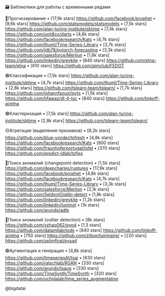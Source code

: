 🗃 Библиотеки для работы с временными рядами

🔴Прогнозирование
• [17,9k stars] https://github.com/facebook/prophet
• [9,6k stars] https://github.com/statsmodels/statsmodels
• [7,5k stars] https://github.com/alan-turing-institute/sktime
• [7,4k stars] https://github.com/unit8co/darts
• [4,8k stars] https://github.com/facebookresearch/Kats
• [4,7k stars] https://github.com/thuml/Time-Series-Library
• [3,7k stars] https://github.com/jdb78/pytorch-forecasting
• [3,3k stars] https://github.com/salesforce/Merlion
• [1,8k stars] https://github.com/linkedin/greykite
• [840 stars] https://github.com/etna-team/etna
• [610 stars] https://github.com/aimclub/FEDOT

🟢Классификация
• [7,5k stars] https://github.com/alan-turing-institute/sktime
• [4,7k stars] https://github.com/thuml/Time-Series-Library
• [2,8k stars] https://github.com/tslearn-team/tslearn/
• [1,7k stars] https://github.com/johannfaouzi/pyts
• [1,5k stars] https://github.com/hfawaz/dl-4-tsc
• [840 stars] https://github.com/tinkoff-ai/etna

🟣Кластеризация
• [7,5k stars] https://github.com/alan-turing-institute/sktime
• [2,8k stars] https://github.com/tslearn-team/tslearn/

🟡Агрегация (выделение признаков)
• [8,2k stars] https://github.com/blue-yonder/tsfresh
• [4,8k stars] https://github.com/facebookresearch/Kats
• [800 stars] https://github.com/fraunhoferportugal/tsfel
• [370 stars] https://github.com/predict-idlab/tsflex

🔵Поиск аномалий (changepoint detection)
• [1,5k stars] https://github.com/deepcharles/ruptures
• [17,9k stars] https://github.com/facebook/prophet
• [4,8k stars] https://github.com/facebookresearch/Kats
• [4,7k stars] https://github.com/thuml/Time-Series-Library
• [3,3k stars] https://github.com/salesforce/Merlion
• [2,1k stars] https://github.com/SeldonIO/alibi-detect
• [1,8k stars] https://github.com/linkedin/greykite
• [1,2k stars] https://github.com/linkedin/luminol
• [1k stars] https://github.com/arundo/adtk

🔴Поиск аномалий (outlier detection)
• [8k stars] https://github.com/yzhao062/pyod
• [1,3 stars] https://github.com/datamllab/tods
• [840 stars] https://github.com/tinkoff-ai/etna
• [750 stars] https://github.com/zillow/luminaire/
• [220 stars] https://github.com/selimfirat/pysad

🟢Аугментация и генерация
• [4,8k stars] https://github.com/timeseriesAI/tsai
• [630 stars] https://github.com/ratschlab/RGAN
• [330 stars] https://github.com/arundo/tsaug
• [330 stars] https://github.com/TimeSynth/TimeSynth
• [320 stars] https://github.com/uchidalab/time_series_augmentation

@bigdatai


